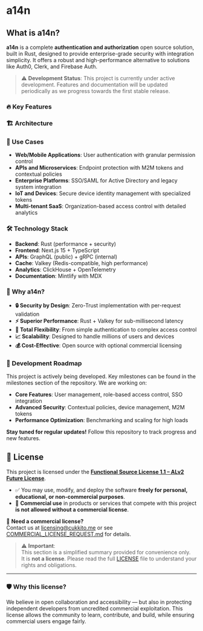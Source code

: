 # a14n

## What is a14n?

**a14n** is a complete **authentication and authorization** open source solution, built in Rust, designed to provide enterprise-grade security with integration simplicity. It offers a robust and high-performance alternative to solutions like Auth0, Clerk, and Firebase Auth.

> ⚠️ **Development Status**: This project is currently under active development. Features and documentation will be updated periodically as we progress towards the first stable release.

### 🔥 Key Features

<!-- TODO: Add key features list -->

### 🏗️ Architecture

<!-- TODO: Add architecture diagram -->

### 🚀 Use Cases

- **Web/Mobile Applications**: User authentication with granular permission control
- **APIs and Microservices**: Endpoint protection with M2M tokens and contextual policies
- **Enterprise Platforms**: SSO/SAML for Active Directory and legacy system integration
- **IoT and Devices**: Secure device identity management with specialized tokens
- **Multi-tenant SaaS**: Organization-based access control with detailed analytics

### 🛠️ Technology Stack

- **Backend**: Rust (performance + security)
- **Frontend**: Next.js 15 + TypeScript
- **APIs**: GraphQL (public) + gRPC (internal)
- **Cache**: Valkey (Redis-compatible, high performance)
- **Analytics**: ClickHouse + OpenTelemetry
- **Documentation**: Mintlify with MDX

### 🎯 Why a14n?

- **🔒 Security by Design**: Zero-Trust implementation with per-request validation
- **⚡ Superior Performance**: Rust + Valkey for sub-millisecond latency
- **🧩 Total Flexibility**: From simple authentication to complex access control
- **📈 Scalability**: Designed to handle millions of users and devices
- **💰 Cost-Effective**: Open source with optional commercial licensing

### 🚧 Development Roadmap

This project is actively being developed. Key milestones can be found in the milestones section of the repository. We are working on:

- **Core Features**: User management, role-based access control, SSO integration
- **Advanced Security**: Contextual policies, device management, M2M tokens
- **Performance Optimization**: Benchmarking and scaling for high loads

**Stay tuned for regular updates!** Follow this repository to track progress and new features.

## 📄 License

This project is licensed under the **[Functional Source License 1.1 – ALv2 Future License](LICENSE)**.

- ✅ You may use, modify, and deploy the software **freely for personal, educational, or non-commercial purposes**.
- 🚫 **Commercial use** in products or services that compete with this project **is not allowed without a commercial license**.

🔐 **Need a commercial license?**  
Contact us at [licensing@cukkito.me](mailto:licensing@cukkito.me) or see [COMMERCIAL_LICENSE_REQUEST.md](COMMERCIAL_LICENSE_REQUEST.md) for details.

> ⚠️ **Important**:  
> This section is a simplified summary provided for convenience only.  
> It is **not a license**. Please read the full [LICENSE](LICENSE) file to understand your rights and obligations.

---

### 🛡️ Why this license?

We believe in open collaboration and accessibility — but also in protecting independent developers from uncredited commercial exploitation.
This license allows the community to learn, contribute, and build, while ensuring commercial users engage fairly.
